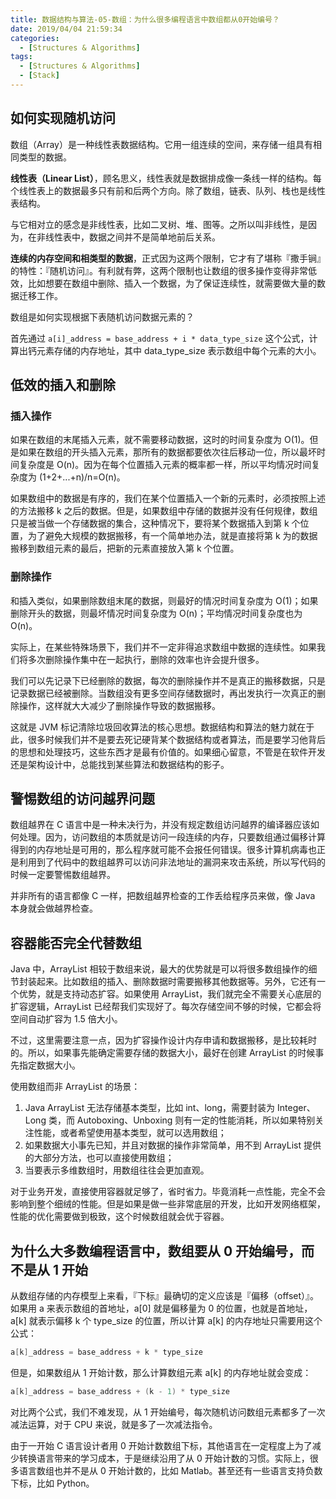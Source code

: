 ```yaml
---
title: 数据结构与算法-05-数组：为什么很多编程语言中数组都从0开始编号？
date: 2019/04/04 21:59:34
categories:
  - [Structures & Algorithms]
tags:
  - [Structures & Algorithms]
  - [Stack]
---
```


## 如何实现随机访问

数组（Array）是一种线性表数据结构。它用一组连续的空间，来存储一组具有相同类型的数据。

**线性表（Linear List）**，顾名思义，线性表就是数据排成像一条线一样的结构。每个线性表上的数据最多只有前和后两个方向。除了数组，链表、队列、栈也是线性表结构。

与它相对立的感念是非线性表，比如二叉树、堆、图等。之所以叫非线性，是因为，在非线性表中，数据之间并不是简单地前后关系。

**连续的内存空间和相类型的数据**，正式因为这两个限制，它才有了堪称『撒手锏』的特性：『随机访问』。有利就有弊，这两个限制也让数组的很多操作变得非常低效，比如想要在数组中删除、插入一个数据，为了保证连续性，就需要做大量的数据迁移工作。

<!-- more -->

数组是如何实现根据下表随机访问数据元素的？

首先通过 `a[i]_address = base_address + i * data_type_size` 这个公式，计算出钙元素存储的内存地址，其中 data_type_size 表示数组中每个元素的大小。

## 低效的插入和删除

### 插入操作

如果在数组的末尾插入元素，就不需要移动数据，这时的时间复杂度为 O(1)。但是如果在数组的开头插入元素，那所有的数据都要依次往后移动一位，所以最坏时间复杂度是 O(n)。因为在每个位置插入元素的概率都一样，所以平均情况时间复杂度为 (1+2+...+n)/n=O(n)。

如果数组中的数据是有序的，我们在某个位置插入一个新的元素时，必须按照上述的方法搬移 k 之后的数据。但是，如果数组中存储的数据并没有任何规律，数组只是被当做一个存储数据的集合，这种情况下，要将某个数据插入到第 k 个位置，为了避免大规模的数据搬移，有一个简单地办法，就是直接将第 k 为的数据搬移到数组元素的最后，把新的元素直接放入第 k 个位置。

### 删除操作

和插入类似，如果删除数组末尾的数据，则最好的情况时间复杂度为 O(1)；如果删除开头的数据，则最坏情况时间复杂度为 O(n)；平均情况时间复杂度也为 O(n)。

实际上，在某些特殊场景下，我们并不一定非得追求数组中数据的连续性。如果我们将多次删除操作集中在一起执行，删除的效率也许会提升很多。

我们可以先记录下已经删除的数据，每次的删除操作并不是真正的搬移数据，只是记录数据已经被删除。当数组没有更多空间存储数据时，再出发执行一次真正的删除操作，这样就大大减少了删除操作导致的数据搬移。

这就是 JVM 标记清除垃圾回收算法的核心思想。数据结构和算法的魅力就在于此，很多时候我们并不是要去死记硬背某个数据结构或者算法，而是要学习他背后的思想和处理技巧，这些东西才是最有价值的。如果细心留意，不管是在软件开发还是架构设计中，总能找到某些算法和数据结构的影子。

## 警惕数组的访问越界问题

数组越界在 C 语言中是一种未决行为，并没有规定数组访问越界的编译器应该如何处理。因为，访问数组的本质就是访问一段连续的内存，只要数组通过偏移计算得到的内存地址是可用的，那么程序就可能不会报任何错误。很多计算机病毒也正是利用到了代码中的数组越界可以访问非法地址的漏洞来攻击系统，所以写代码的时候一定要警惕数组越界。

并非所有的语言都像 C 一样，把数组越界检查的工作丢给程序员来做，像 Java 本身就会做越界检查。

## 容器能否完全代替数组

Java 中，ArrayList 相较于数组来说，最大的优势就是可以将很多数组操作的细节封装起来。比如数组的插入、删除数据时需要搬移其他数据等。另外，它还有一个优势，就是支持动态扩容。如果使用 ArrayList，我们就完全不需要关心底层的扩容逻辑，ArrayList 已经帮我们实现好了。每次存储空间不够的时候，它都会将空间自动扩容为 1.5 倍大小。

不过，这里需要注意一点，因为扩容操作设计内存申请和数据搬移，是比较耗时的。所以，如果事先能确定需要存储的数据大小，最好在创建 ArrayList 的时候事先指定数据大小。

使用数组而非 ArrayList 的场景：

1. Java ArrayList 无法存储基本类型，比如 int、long，需要封装为 Integer、Long 类，而 Autoboxing、Unboxing 则有一定的性能消耗，所以如果特别关注性能，或者希望使用基本类型，就可以选用数组；
2. 如果数据大小事先已知，并且对数据的操作非常简单，用不到 ArrayList 提供的大部分方法，也可以直接使用数组；
3. 当要表示多维数组时，用数组往往会更加直观。

对于业务开发，直接使用容器就足够了，省时省力。毕竟消耗一点性能，完全不会影响到整个细绒的性能。但是如果是做一些非常底层的开发，比如开发网络框架，性能的优化需要做到极致，这个时候数组就会优于容器。

## 为什么大多数编程语言中，数组要从 0 开始编号，而不是从 1 开始

从数组存储的内存模型上来看，『下标』最确切的定义应该是『偏移（offset）』。如果用 a 来表示数组的首地址，a[0] 就是偏移量为 0 的位置，也就是首地址，a[k] 就表示偏移 k 个 type_size 的位置，所以计算 a[k] 的内存地址只需要用这个公式：

``` c
a[k]_address = base_address + k * type_size
```

但是，如果数组从 1 开始计数，那么计算数组元素 a[k] 的内存地址就会变成：

``` c
a[k]_address = base_address + (k - 1) * type_size
```

对比两个公式，我们不难发现，从 1 开始编号，每次随机访问数组元素都多了一次减法运算，对于 CPU 来说，就是多了一次减法指令。

由于一开始 C 语言设计者用 0 开始计数数组下标，其他语言在一定程度上为了减少转换语言带来的学习成本，于是继续沿用了从 0 开始计数的习惯。实际上，很多语言数组也并不是从 0 开始计数的，比如 Matlab。甚至还有一些语言支持负数下标，比如 Python。


